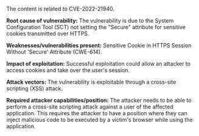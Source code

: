The content is related to CVE-2022-21940.

**Root cause of vulnerability:**
The vulnerability is due to the System Configuration Tool (SCT) not setting the "Secure" attribute for sensitive cookies transmitted over HTTPS.

**Weaknesses/vulnerabilities present:**
Sensitive Cookie in HTTPS Session Without 'Secure' Attribute (CWE-614).

**Impact of exploitation:**
Successful exploitation could allow an attacker to access cookies and take over the user's session.

**Attack vectors:**
The vulnerability is exploitable through a cross-site scripting (XSS) attack.

**Required attacker capabilities/position:**
The attacker needs to be able to perform a cross-site scripting attack against a user of the affected application. This requires the attacker to have a position where they can inject malicious code to be executed by a victim's browser while using the application.